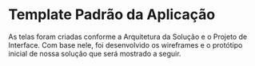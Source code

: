 # Template Padrão da Aplicação

As telas foram criadas conforme a Arquitetura da Solução e o Projeto de Interface. Com base nele, foi desenvolvido os wireframes e o protótipo inicial de nossa solução que será mostrado a seguir.
